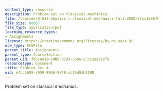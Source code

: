 ```yaml
---
content_type: resource
description: Problem set on classical mechanics.
file: /courses/8-012-physics-i-classical-mechanics-fall-2008/e7cc16987059896698f8ccf6d9db1198_ps4.pdf
file_size: 88067
file_type: application/pdf
learning_resource_types:
- Assignments
license: https://creativecommons.org/licenses/by-nc-sa/4.0/
ocw_type: OCWFile
parent_title: Assignments
parent_type: CourseSection
parent_uid: fd05ad10-10bb-31d3-86de-c3cc2ee31cfe
resourcetype: Document
title: Problem Set 4
uid: e7cc1698-7059-8966-98f8-ccf6d9db1198
---
```

Problem set on classical mechanics.